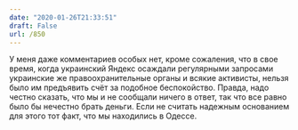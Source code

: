```yaml
---
date: "2020-01-26T21:33:51"
draft: False
url: /850
---
```


У меня даже комментариев особых нет, кроме сожаления, что в свое время, когда украинский Яндекс осаждали регулярными запросами украинские же правоохранительные органы и всякие активисты, нельзя было им предъявить счёт за подобное беспокойство. Правда, надо честно сказать, что мы и не сообщали ничего в ответ, так что все равно было бы нечестно брать деньги. Если не считать надежным основанием для этого тот факт, что мы находились в Одессе.
